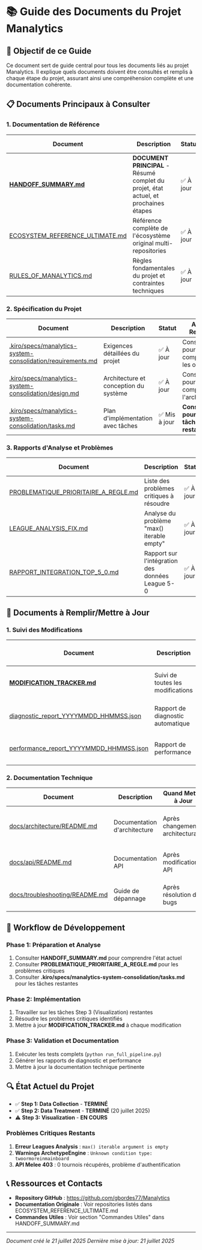 # 📚 Guide des Documents du Projet Manalytics

## 🎯 Objectif de ce Guide

Ce document sert de guide central pour tous les documents liés au projet Manalytics. Il explique quels documents doivent être consultés et remplis à chaque étape du projet, assurant ainsi une compréhension complète et une documentation cohérente.

## 📋 Documents Principaux à Consulter

### 1. Documentation de Référence

| Document | Description | Statut | Action Requise |
|----------|-------------|--------|----------------|
| **[HANDOFF_SUMMARY.md](HANDOFF_SUMMARY.md)** | **DOCUMENT PRINCIPAL** - Résumé complet du projet, état actuel, et prochaines étapes | ✅ À jour | Consulter en priorité |
| [ECOSYSTEM_REFERENCE_ULTIMATE.md](ECOSYSTEM_REFERENCE_ULTIMATE.md) | Référence complète de l'écosystème original multi-repositories | ✅ À jour | Consulter pour comprendre le workflow original |
| [RULES_OF_MANALYTICS.md](RULES_OF_MANALYTICS.md) | Règles fondamentales du projet et contraintes techniques | ✅ À jour | Consulter avant toute modification |

### 2. Spécification du Projet

| Document | Description | Statut | Action Requise |
|----------|-------------|--------|----------------|
| [.kiro/specs/manalytics-system-consolidation/requirements.md](.kiro/specs/manalytics-system-consolidation/requirements.md) | Exigences détaillées du projet | ✅ À jour | Consulter pour comprendre les objectifs |
| [.kiro/specs/manalytics-system-consolidation/design.md](.kiro/specs/manalytics-system-consolidation/design.md) | Architecture et conception du système | ✅ À jour | Consulter pour comprendre l'architecture |
| [.kiro/specs/manalytics-system-consolidation/tasks.md](.kiro/specs/manalytics-system-consolidation/tasks.md) | Plan d'implémentation avec tâches | ✅ Mis à jour | **Consulter pour voir les tâches restantes** |

### 3. Rapports d'Analyse et Problèmes

| Document | Description | Statut | Action Requise |
|----------|-------------|--------|----------------|
| [PROBLEMATIQUE_PRIORITAIRE_A_REGLE.md](PROBLEMATIQUE_PRIORITAIRE_A_REGLE.md) | Liste des problèmes critiques à résoudre | ✅ À jour | Consulter pour les problèmes prioritaires |
| [LEAGUE_ANALYSIS_FIX.md](LEAGUE_ANALYSIS_FIX.md) | Analyse du problème "max() iterable empty" | ✅ À jour | Consulter pour résoudre ce bug spécifique |
| [RAPPORT_INTEGRATION_TOP_5_0.md](RAPPORT_INTEGRATION_TOP_5_0.md) | Rapport sur l'intégration des données League 5-0 | ✅ À jour | Consulter pour comprendre ce problème |

## 📝 Documents à Remplir/Mettre à Jour

### 1. Suivi des Modifications

| Document | Description | Quand Mettre à Jour | Comment Remplir |
|----------|-------------|---------------------|-----------------|
| **[MODIFICATION_TRACKER.md](MODIFICATION_TRACKER.md)** | Suivi de toutes les modifications | **À chaque modification** | Format: `[Date] - [Type] - [Description] - [Fichiers modifiés]` |
| [diagnostic_report_YYYYMMDD_HHMMSS.json](diagnostic_report_20250715_202838.json) | Rapport de diagnostic automatique | Après chaque test majeur | Généré automatiquement, vérifier les erreurs |
| [performance_report_YYYYMMDD_HHMMSS.json](performance_report_20250715_203005.json) | Rapport de performance | Après optimisations | Généré automatiquement, vérifier les métriques |

### 2. Documentation Technique

| Document | Description | Quand Mettre à Jour | Comment Remplir |
|----------|-------------|---------------------|-----------------|
| [docs/architecture/README.md](docs/architecture/README.md) | Documentation d'architecture | Après changements architecturaux | Documenter les décisions avec justifications |
| [docs/api/README.md](docs/api/README.md) | Documentation API | Après modifications API | Documenter endpoints, paramètres, exemples |
| [docs/troubleshooting/README.md](docs/troubleshooting/README.md) | Guide de dépannage | Après résolution de bugs | Documenter problème, cause, solution |

## 🚀 Workflow de Développement

### Phase 1: Préparation et Analyse
1. Consulter **HANDOFF_SUMMARY.md** pour comprendre l'état actuel
2. Consulter **PROBLEMATIQUE_PRIORITAIRE_A_REGLE.md** pour les problèmes critiques
3. Consulter **.kiro/specs/manalytics-system-consolidation/tasks.md** pour les tâches restantes

### Phase 2: Implémentation
1. Travailler sur les tâches Step 3 (Visualization) restantes
2. Résoudre les problèmes critiques identifiés
3. Mettre à jour **MODIFICATION_TRACKER.md** à chaque modification

### Phase 3: Validation et Documentation
1. Exécuter les tests complets (`python run_full_pipeline.py`)
2. Générer les rapports de diagnostic et performance
3. Mettre à jour la documentation technique pertinente

## 🔍 État Actuel du Projet

- ✅ **Step 1: Data Collection** - **TERMINÉ**
- ✅ **Step 2: Data Treatment** - **TERMINÉ** (20 juillet 2025)
- ⚠️ **Step 3: Visualization** - **EN COURS**

### Problèmes Critiques Restants
1. **Erreur Leagues Analysis** : `max() iterable argument is empty`
2. **Warnings ArchetypeEngine** : `Unknown condition type: twoormoreinmainboard`
3. **API Melee 403** : 0 tournois récupérés, problème d'authentification

## 📞 Ressources et Contacts

- **Repository GitHub** : https://github.com/gbordes77/Manalytics
- **Documentation Originale** : Voir repositories listés dans ECOSYSTEM_REFERENCE_ULTIMATE.md
- **Commandes Utiles** : Voir section "Commandes Utiles" dans HANDOFF_SUMMARY.md

---

*Document créé le 21 juillet 2025*
*Dernière mise à jour: 21 juillet 2025*
